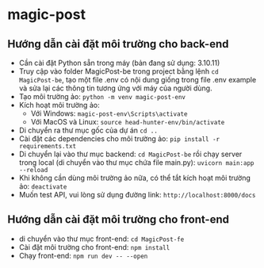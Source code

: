﻿# magic-post
## Hướng dẫn cài đặt môi trường cho back-end
- Cần cài đặt Python sẵn trong máy (bản đang sử dụng: 3.10.11)
- Truy cập vào folder MagicPost-be trong project bằng lệnh ```cd MagicPost-be```, tạo một file .env có nội dung giống trong file .env example và sửa lại các thông tin tương ứng với máy của người dùng.
- Tạo môi trường ảo: ```python -m venv magic-post-env```
- Kích hoạt môi trường ảo:
  + Với Windows: ```magic-post-env\Scripts\activate```
  + Với MacOS và Linux: ```source head-hunter-env/bin/activate```
- Di chuyển ra thư mục gốc của dự án ```cd ..```
- Cài đặt các dependencies cho môi trường ảo: ```pip install -r requirements.txt```
- Di chuyển lại vào thư mục backend: ```cd MagicPost-be``` rồi chạy server trong local (di chuyển vào thư mục chứa file main.py): ```uvicorn main:app --reload```
- Khi không cần dùng môi trường ảo nữa, có thể tắt kích hoạt môi trường ảo: ```deactivate```
- Muốn test API, vui lòng sử dụng đường link: ```http://localhost:8000/docs```
## Hướng dẫn cài đặt môi trường cho front-end
- di chuyển vào thư mục front-end: ```cd MagicPost-fe```
- Cài đặt môi trường cho front-end: ```npm install```
- Chạy front-end: ```npm run dev -- --open```
